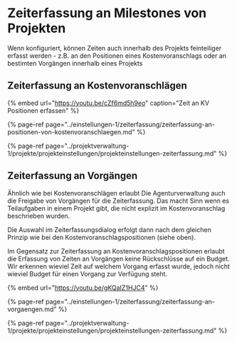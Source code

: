 # Zeiterfassung an Milestones von Projekten

Wenn konfiguriert, können Zeiten auch innerhalb des Projekts feinteiliger erfasst werden - z.B. an den Positionen eines Kostenvoranschlags oder an bestimten Vorgängen innerhalb eines Projekts

## Zeiterfassung an Kostenvoranschlägen

{% embed url="https://youtu.be/cZf6md5h9eo" caption="Zeit an KV Positionen erfassen" %}

{% page-ref page="../einstellungen-1/zeiterfassung/zeiterfassung-an-positionen-von-kostenvoranschlaegen.md" %}

{% page-ref page="../projektverwaltung-1/projekte/projekteinstellungen/projekteinstellungen-zeiterfassung.md" %}

## Zeiterfassung an Vorgängen

Ähnlich wie bei Kostenvoranschlägen erlaubt Die Agenturverwaltung auch die Freigabe von Vorgängen für die Zeiterfassung. Das macht Sinn wenn es Teilaufgaben in einem Projekt gibt, die nicht explizit im Kostenvoranschlag beschrieben wurden.

Die Auswahl im Zeiterfassungsdialog erfolgt dann nach dem gleichen Prinzip wie bei den Kostenvoranschlagspositionen \(siehe oben\).

Im Gegensatz zur Zeiterfassung an Kostenvoranschlagspositionen erlaubt die Erfassung von Zeiten an Vorgängen keine Rückschlüsse auf ein Budget. Wir erkennen wieviel Zeit auf welchem Vorgang erfasst wurde, jedoch nicht wieviel Budget für einen Vorgang zur Verfügung steht.

{% embed url="https://youtu.be/gKQaIZ1HJC4" %}

{% page-ref page="../einstellungen-1/zeiterfassung/zeiterfassung-an-vorgaengen.md" %}

{% page-ref page="../projektverwaltung-1/projekte/projekteinstellungen/projekteinstellungen-zeiterfassung.md" %}






